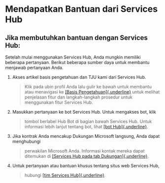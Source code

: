 # <a name="getting-help-from-services-hub"></a>Mendapatkan Bantuan dari Services Hub

## <a name="if-you-need-help-with-the-services-hub"></a>Jika membutuhkan bantuan dengan Services Hub:

Setelah mulai menggunakan Services Hub, Anda mungkin memiliki beberapa pertanyaan.
Berikut beberapa sumber daya untuk membantu menjawab pertanyaan Anda.

 

1.  Akses artikel basis pengetahuan dan TJU kami dari Services Hub.
    > Klik pada ubin profil Anda lalu gulir ke bawah untuk membantu atau menavigasi ke [[Basis Pengetahuan]{.underline}](https://serviceshub.uservoice.com/knowledgebase) untuk melihat penjelasan fitur dan langkah-langkah prosedur untuk menggunakan fitur Services Hub.

2.  Masukkan pertanyaan ke bot Services Hub. Untuk mengakses bot, klik
    > tombol berlabel Hub Bot di bagian bawah Services Hub. Untuk informasi lebih lanjut tentang bot, lihat [[bot Hub]{.underline}](onenote:Services%20Hub%20Home%20%5bDashboard%5d.one#HUB%20Bot&section-id={6A3DE35B-2875-4443-A6FD-3AE63AE34CBD}&page-id={BD4E0E55-FEC5-4923-B02B-04AC019975D3}&end&base-path=https://microsoft.sharepoint.com/teams/ASD_Communications/CR/Documents/ASD%20Release%20Guide%20Master).

3.  Jika kontrak Anda mencakup Dukungan Microsoft langsung, Anda dapat menghubungi
    > perwakilan Microsoft Anda. Informasi kontak mereka dapat ditemukan di [[Services Hub pada tab Dukungan]{.underline}](https://microsoft.sharepoint.com/teams/ASD_Communications/CR/_layouts/OneNote.aspx?id=%2Fteams%2FASD_Communications%2FCR%2FDocuments%2FASD%20Release%20Guide%20Master&wd=target%28Services%20Hub%20Support.one%7CC5E2C4D2-8400-4899-9845-C0486B5B906C%2FContact%20Support%7C64E35647-611E-442B-A766-5385A649EB6B%2F%29).

4.  Untuk pertanyaan atau bantuan khusus tentang situs web Services Hub,
    > hubungi [[tim Services Hub]{.underline}](mailto:serviceshubteam@ppas.uservoice.com?subject=Microsoft%20Services%20Hub%20support).
